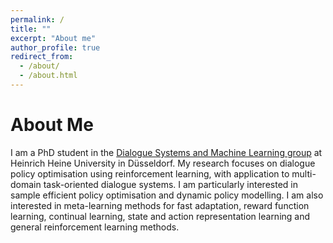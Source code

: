 ```yaml
---
permalink: /
title: ""
excerpt: "About me"
author_profile: true
redirect_from: 
  - /about/
  - /about.html
---
```


About Me
======
I am a PhD student in the [Dialogue Systems and Machine Learning group](https://www.cs.hhu.de/en/research-groups/dialog-systems-and-machine-learning.html) at Heinrich Heine University in Düsseldorf. My research focuses on dialogue policy optimisation using reinforcement learning, with application to multi-domain task-oriented dialogue systems. I am particularly interested in sample efficient policy optimisation and dynamic policy modelling. I am also interested in meta-learning methods for fast adaptation, reward function learning, continual learning, state and action representation learning and general reinforcement learning methods.
